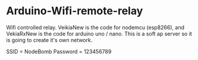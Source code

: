 # Arduino-Wifi-remote-relay
 
 
 Wifi controlled relay. VeikiaNew is the code for nodemcu (esp8266), and VekiaRxNew is the code for arduino uno / nano. This is a soft ap server so it is going to create it's own network. 
 
SSID = NodeBomb
Password = 123456789
